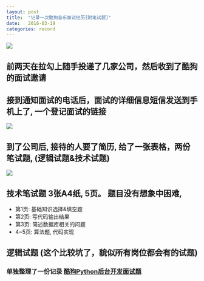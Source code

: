 ```yaml
---
layout: post
title:  "记录一次酷狗音乐面试经历[附笔试题]"
date:   2016-03-19
categories: record
---
```


<img src="http://7u2knn.com1.z0.glb.clouddn.com/kugou-logo.jpg"/>

## 前两天在拉勾上随手投递了几家公司，然后收到了酷狗的面试邀请

## 接到通知面试的电话后，面试的详细信息短信发送到手机上了, 一个登记面试的链接

<img src="http://7u2knn.com1.z0.glb.clouddn.com/kugou-job-puls.jpg"/>

## 到了公司后, 接待的人要了简历, 给了一张表格，两份笔试题, (逻辑试题&技术试题)

<img src="http://7u2knn.com1.z0.glb.clouddn.com/kugou-job-question.jpg"/>

## 技术笔试题 3张A4纸, 5页。 题目没有想象中困难, 
* 第1页: 基础知识选择&填空题
* 第2页: 写代码输出结果
* 第3页: 简述数据库相关的问题
* 4~5页: 算法题, 代码实现

## 逻辑试题 (这个比较坑了，貌似所有岗位都会有的试题)

### 单独整理了一份记录 <a href="/record/kugou-job-questions.html">酷狗Python后台开发面试题</a>

